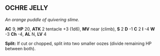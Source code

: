 ## OCHRE JELLY

_An orange puddle of quivering slime._

**AC** 9, **HP** 20, **ATK** 2 tentacle +3 (1d6), **MV** near (climb), **S** 2 **D** -1 **C** 2 **I** -4 **W** -3 **Ch** -4, **AL** N, **LV** 4

**Split:** If cut or chopped, split into two smaller oozes (divide remaining HP between both).

